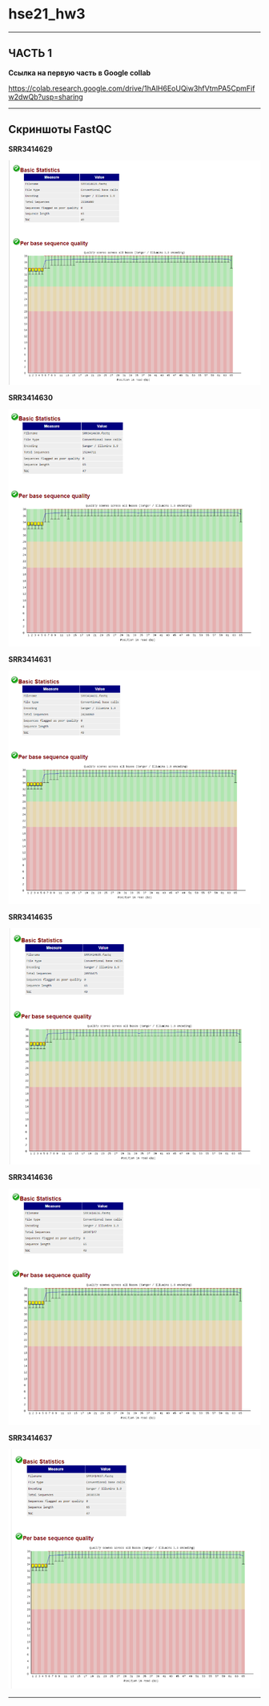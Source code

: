 # hse21_hw3
____

## ЧАСТЬ 1
**Ссылка на первую часть в Google collab**

https://colab.research.google.com/drive/1hAlH6EoUQiw3hfVtmPA5CpmFifw2dwQb?usp=sharing
____

## Скриншоты FastQC

**SRR3414629**

![alt text](images/SRR3414629.png)

**SRR3414630**

![alt text](images/SRR3414630.png)

**SRR3414631**

![alt text](images/SRR3414631.png)

**SRR3414635**

![alt text](images/SRR3414635.png)

**SRR3414636**

![alt text](images/SRR3414636.png)

**SRR3414637**

![alt text](images/SRR3414637.png)

____
